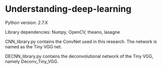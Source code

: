 # Understanding-deep-learning
Python version: 2.7.X

Library dependencies: Numpy, OpenCV, theano, lasagne

CNN_library.py contains the ConvNet used in this research. The network is named as the Tiny VGG net.

DECNN_library.py contains the deconvolutional network of the Tiny VGG, namely Deconv_Tiny_VGG.
